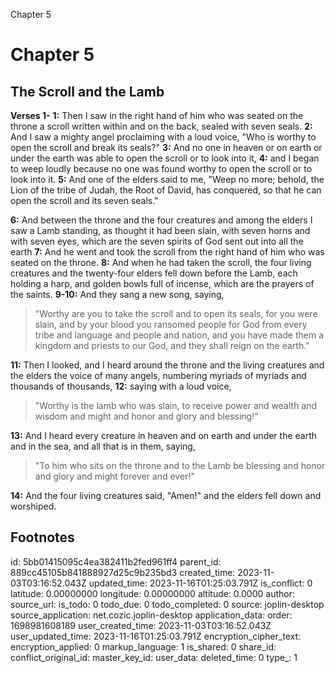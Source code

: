 Chapter 5

# Chapter 5

## The Scroll and the Lamb

**Verses 1-**
**1:** Then I saw in the right hand of him who was seated on the throne a scroll written within and on the back, sealed with seven seals.
**2:** And I saw a mighty angel proclaiming with a loud voice, "Who is worthy to open the scroll and break its seals?"
**3:** And no one in heaven or on earth or under the earth was able to open the scroll or to look into it,
**4:** and I began to weep loudly because no one was found worthy to open the scroll or to look into it.
**5:** And one of the elders said to me, "Weep no more; behold, the Lion of the tribe of Judah, the Root of David, has conquered, so that he can open the scroll and its seven seals."

**6:** And between the throne and the four creatures and among the elders I saw a Lamb standing, as thought it had been slain, with seven horns and with seven eyes, which are the seven spirits of God sent out into all the earth
**7:** And he went and took the scroll from the right hand of him who was seated on the throne.
**8:** And when he had taken the scroll, the four living creatures and the twenty-four elders fell down before the Lamb, each holding a harp, and golden bowls full of incense, which are the prayers of the saints.
**9-10:** And they sang a new song, saying,
> "Worthy are you to take the scroll
> and to open its seals,
> for you were slain, and by your blood you ransomed people for God
> from every tribe and language and people and nation,
> and you have made them a kingdom and priests to our God,
> and they shall reign on the earth."

**11:** Then I looked, and I heard around the throne and the living creatures and the elders the voice of many angels, numbering myriads of myriads and thousands of thousands,
**12:** saying with a loud voice,
> "Worthy is the lamb who was slain,
> to receive power and wealth and wisdom and might
> and honor and glory and blessing!"

**13:** And I heard every creature in heaven and on earth and under the earth and in the sea, and all that is in them, saying,
> "To him who sits on the throne and to the Lamb
> be blessing and honor and glory and might forever and ever!"

**14:** And the four living creatures said, "Amen!" and the elders fell down and worshiped.

## Footnotes

<ol type='a'>
</ol>


id: 5bb01415095c4ea382411b2fed961ff4
parent_id: 889cc45105b841888927d25c9b235bd3
created_time: 2023-11-03T03:16:52.043Z
updated_time: 2023-11-16T01:25:03.791Z
is_conflict: 0
latitude: 0.00000000
longitude: 0.00000000
altitude: 0.0000
author: 
source_url: 
is_todo: 0
todo_due: 0
todo_completed: 0
source: joplin-desktop
source_application: net.cozic.joplin-desktop
application_data: 
order: 1698981608189
user_created_time: 2023-11-03T03:16:52.043Z
user_updated_time: 2023-11-16T01:25:03.791Z
encryption_cipher_text: 
encryption_applied: 0
markup_language: 1
is_shared: 0
share_id: 
conflict_original_id: 
master_key_id: 
user_data: 
deleted_time: 0
type_: 1